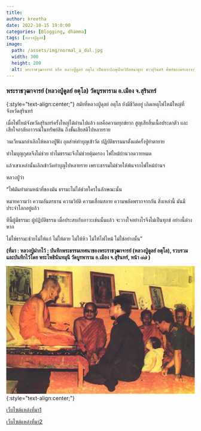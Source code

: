 ```yaml
---
title: 
author: kreetha
date: 2022-10-15 19:0:00
categories: [Blogging, dhamma]
tags: [หลวงปู่ดูลย์]
image:
  path: /assets/img/normal_a_dul.jpg
  width: 300
  height: 200
  alt: พระราชวุฒาจารย์ หรือ หลวงปู่ดูลย์ อตุโล เป็นพระภิกษุฝ่ายวิปัสสนาธุระ ชาวสุรินทร์ ศิษย์ของพระอาจารย์มั่น ภูริทตฺโต
---
```





### พระราชวุฒาจารย์ (หลวงปู่ดูลย์ อตุโล) วัดบูรพาราม อ.เมือง จ.สุรินทร์
{:style="text-align:center;"}
สมัยที่หลวงปู่ดุลย์ อตุโล ยังมีชีวิตอยู่ เกิดเหตุไฟไหม้ใหญ่ที่จังหวัดสุรินทร์ 

เมื่อไฟไหม้จังหวัดสุรินทร์ครั้งใหญ่ได้ผ่านไปแล้ว
ผลคือความทุกข์ยาก สูญเสียสิ้นเนื้อประดาตัว
และเสียใจอาลัยอาวรณ์ในทรัพย์สิน
ถึงขั้นเสียสติไปหลายราย

วนเวียนมาลำเลิกให้หลวงปู่ฟัง
อุตส่าห์ทำบุญเข้าวัด
ปฏิบัติธรรมมาตั้งแต่ครั้งปู่ย่าตายาย

ทำไมบุญกุศลจึงไม่ช่วย
ทำไมธรรมะจึงไม่ช่วยคุ้มครอง
ไฟไหม้บ้านวอดวายหมด

แล้วเขาเหล่านั้นเลิกเข้าวัดทำบุญไปหลายราย
เพราะธรรมไม่ช่วยให้พ้นจากไฟไหม้บ้านฯ

หลวงปู่ว่า

“ไฟมันทำตามหน้าที่ของมัน
ธรรมะไม่ได้ช่วยใครในลักษณะนั้น

หมายความว่า ความอันตรธาน ความวิบัติ
ความเสื่อมสลาย ความพลัดพรากจากกัน
สิ่งเหล่านี้ มันมีประจำโลกอยู่แล้ว

ทีนี้ผู้มีธรรมะ ผู้ปฏิบัติธรรม
เมื่อประสบกับภาวะเช่นนั้นแล้ว
จะวางใจอย่างไรจึงไม่เป็นทุกข์ อย่างนี้ต่างหาก

ไม่ใช่ธรรมะช่วยไม่ให้แก่ ไม่ให้ตาย
ไม่ให้หิว ไม่ให้ไฟไหม้ ไม่ใช่อย่างนั้น”


**(ที่มา : หลวงปู่ฝากไว้ : บันทึกพระธรรมเทศนาของพระราชวุฒาจารย์ (หลวงปู่ดูลย์ อตุโล), รวบรวมและบันทึกไว้โดย พระโพธินันทมุนี วัดบูรพาราม อ.เมือง จ.สุรินทร์, หน้า ๘๗ )**


![หลวงปู่ดูลย์กับพระบรมวงศานุวงศ์](/assets/img/dul_king9.jpg){:style="text-align:center;"}


[เว็บไซต์แหล่งที่มา1][Source]

[เว็บไซต์แหล่งที่มา2][PhotoFB]

[Source]: http://www.dhammajak.net/forums/viewtopic.php?f=7&t=21486
[PhotoFB]: https://www.facebook.com/dhammaosoth/photos/a.1597988893567533.1073741883.247359951963774/1568953949804361/?type=3&theater
